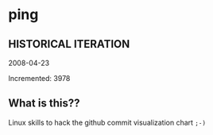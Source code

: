 # ping

## HISTORICAL ITERATION
2008-04-23

Incremented: 3978

## What is this?? 
Linux skills to hack the github commit visualization chart `;-)`
